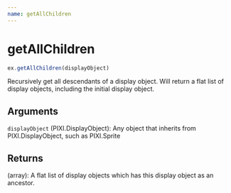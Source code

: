 ```yaml
---
name: getAllChildren
---
```


# getAllChildren

```js
ex.getAllChildren(displayObject)
```

Recursively get all descendants of a display object. Will return a flat list of display objects, including the initial display object.

## Arguments

`displayObject` (PIXI.DisplayObject): Any object that inherits from PIXI.DisplayObject, such as PIXI.Sprite

## Returns

(array): A flat list of display objects which has this display object as an ancestor.
